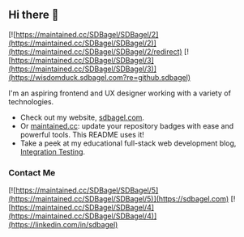 ## Hi there 👋
[![https://maintained.cc/SDBagel/SDBagel/2](https://maintained.cc/SDBagel/SDBagel/2)](https://maintained.cc/SDBagel/SDBagel/2/redirect) [![https://maintained.cc/SDBagel/SDBagel/3](https://maintained.cc/SDBagel/SDBagel/3)](https://wisdomduck.sdbagel.com?re=github.sdbagel)

I'm an aspiring frontend and UX designer working with a variety of technologies.

- Check out my website, [sdbagel.com](https://sdbagel.com).
- Or [maintained.cc](https://maintained.cc): update your repository badges with ease and powerful tools. This README uses it!
- Take a peek at my educational full-stack web development blog, [Integration Testing](https://sdbagel.com/integration-testing).

### Contact Me
[![https://maintained.cc/SDBagel/SDBagel/5](https://maintained.cc/SDBagel/SDBagel/5)](https://sdbagel.com)
[![https://maintained.cc/SDBagel/SDBagel/4](https://maintained.cc/SDBagel/SDBagel/4)](https://linkedin.com/in/sdbagel)
